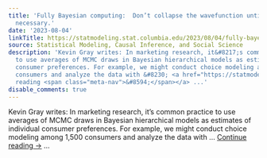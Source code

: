 ```yaml
---
title: 'Fully Bayesian computing:  Don’t collapse the wavefunction until it’s absolutely
  necessary.'
date: '2023-08-04'
linkTitle: https://statmodeling.stat.columbia.edu/2023/08/04/fully-bayesian-computing-dont-collapse-the-wavefunction-until-you-have-to/
source: Statistical Modeling, Causal Inference, and Social Science
description: 'Kevin Gray writes: In marketing research, it&#8217;s common practice
  to use averages of MCMC draws in Bayesian hierarchical models as estimates of individual
  consumer preferences. For example, we might conduct choice modeling among 1,500
  consumers and analyze the data with &#8230; <a href="https://statmodeling.stat.columbia.edu/2023/08/04/fully-bayesian-computing-dont-collapse-the-wavefunction-until-you-have-to/">Continue
  reading <span class="meta-nav">&#8594;</span></a> ...'
disable_comments: true
---
```

Kevin Gray writes: In marketing research, it&#8217;s common practice to use averages of MCMC draws in Bayesian hierarchical models as estimates of individual consumer preferences. For example, we might conduct choice modeling among 1,500 consumers and analyze the data with &#8230; <a href="https://statmodeling.stat.columbia.edu/2023/08/04/fully-bayesian-computing-dont-collapse-the-wavefunction-until-you-have-to/">Continue reading <span class="meta-nav">&#8594;</span></a> ...